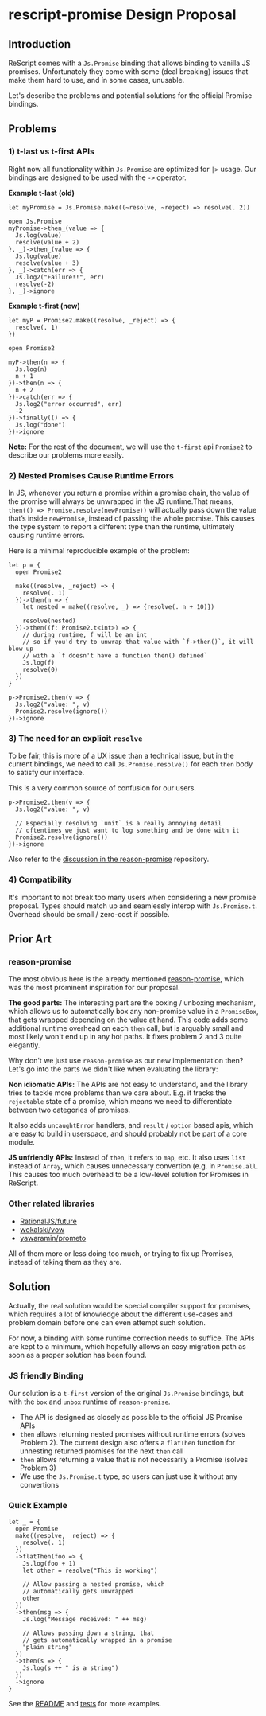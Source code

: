 # rescript-promise Design Proposal

## Introduction

ReScript comes with a `Js.Promise` binding that allows binding to vanilla JS promises. Unfortunately they come with some (deal breaking) issues that make them hard to use, and in some cases, unusable.

Let's describe the problems and potential solutions for the official Promise bindings.

## Problems

### 1) t-last vs t-first APIs

Right now all functionality within `Js.Promise` are optimized for `|>` usage. Our bindings are designed to be used with the `->` operator.

**Example t-last (old)**

```rescript
let myPromise = Js.Promise.make((~resolve, ~reject) => resolve(. 2))

open Js.Promise
myPromise->then_(value => {
  Js.log(value)
  resolve(value + 2)
}, _)->then_(value => {
  Js.log(value)
  resolve(value + 3)
}, _)->catch(err => {
  Js.log2("Failure!!", err)
  resolve(-2)
}, _)->ignore
```

**Example t-first (new)**

```rescript
let myP = Promise2.make((resolve, _reject) => {
  resolve(. 1)
})

open Promise2

myP->then(n => {
  Js.log(n)
  n + 1
})->then(n => {
  n + 2
})->catch(err => {
  Js.log2("error occurred", err)
  -2
})->finally(() => {
  Js.log("done")
})->ignore
```

**Note:** For the rest of the document, we will use the `t-first` api `Promise2` to describe our problems more easily.

### 2) Nested Promises Cause Runtime Errors

In JS, whenever you return a promise within a promise chain, the value of the promise will always be unwrapped in the JS runtime.That means, `then(() => Promise.resolve(newPromise))` will actually pass down the value that’s inside `newPromise`, instead of passing the whole promise. This causes the type system to report a different type than the runtime, ultimately causing runtime errors.

Here is a minimal reproducible example of the problem:

```rescript
let p = {
  open Promise2

  make((resolve, _reject) => {
    resolve(. 1)
  })->then(n => {
    let nested = make((resolve, _) => {resolve(. n + 10)})

    resolve(nested)
  })->then((f: Promise2.t<int>) => {
    // during runtime, f will be an int
    // so if you'd try to unwrap that value with `f->then()`, it will blow up
    // with a `f doesn't have a function then() defined`
    Js.log(f)
    resolve(0)
  })
}

p->Promise2.then(v => {
  Js.log2("value: ", v)
  Promise2.resolve(ignore())
})->ignore
```

### 3) The need for an explicit `resolve`

To be fair, this is more of a UX issue than a technical issue, but in the current bindings, we need to call `Js.Promise.resolve()` for each `then` body to satisfy our interface.

This is a very common source of confusion for our users.

```rescript
p->Promise2.then(v => {
  Js.log2("value: ", v)

  // Especially resolving `unit` is a really annoying detail
  // oftentimes we just want to log something and be done with it
  Promise2.resolve(ignore())
})->ignore
```

Also refer to the [discussion in the reason-promise](https://github.com/aantron/promise#discussion-why-js-promises-are-unsafe) repository.

### 4) Compatibility

It's important to not break too many users when considering a new promise proposal. Types should match up and seamlessly interop with `Js.Promise.t`. Overhead should be small / zero-cost if possible.

## Prior Art

### reason-promise

The most obvious here is the already mentioned [reason-promise](https://github.com/aantron/promise), which was the most prominent inspiration for our proposal.

**The good parts:** The interesting part are the boxing / unboxing mechanism, which allows us to automatically box any non-promise value in a `PromiseBox`, that gets wrapped depending on the value at hand. This code adds some additional runtime overhead on each `then` call, but is arguably small and most likely won't end up in any hot paths. It fixes problem 2 and 3 quite elegantly.

Why don't we just use `reason-promise` as our new implementation then? Let's go into the parts we didn't like when evaluating the library:

**Non idiomatic APIs:** The APIs are not easy to understand, and the library tries to tackle more problems than we care about. E.g. it tracks the `rejectable` state of a promise, which means we need to differentiate between two categories of promises.

It also adds `uncaughtError` handlers, and `result` / `option` based apis, which are easy to build in userspace, and should probably not be part of a core module.

**JS unfriendly APIs:** Instead of `then`, it refers to `map`, etc. It also uses `list` instead of `Array`, which causes unnecessary convertion (e.g. in `Promise.all`. This causes too much overhead to be a low-level solution for Promises in ReScript.

### Other related libraries

- [RationalJS/future](https://github.com/RationalJS/future)
- [wokalski/vow](https://github.com/wokalski/vow)
- [yawaramin/prometo](https://www.npmjs.com/package/@yawaramin/prometo)

All of them more or less doing too much, or trying to fix up Promises, instead of taking them as they are.

## Solution

Actually, the real solution would be special compiler support for promises, which requires a lot of knowledge about the different use-cases and problem domain before one can even attempt such solution.

For now, a binding with some runtime correction needs to suffice. The APIs are kept to a minimum, which hopefully allows an easy migration path as soon as a proper solution has been found.

### JS friendly Binding

Our solution is a `t-first` version of the original `Js.Promise` bindings, but with the `box` and `unbox` runtime of `reason-promise`. 

- The API is designed as closely as possible to the official JS Promise APIs
- `then` allows returning nested promises without runtime errors (solves Problem 2). The current design also offers a `flatThen` function for unnesting returned promises for the next `then` call
- `then` allows returning a value that is not necessarily a Promise (solves Problem 3) 
- We use the `Js.Promise.t` type, so users can just use it without any convertions 

### Quick Example

```res
let _ = {
  open Promise
  make((resolve, _reject) => {
    resolve(. 1)
  })
  ->flatThen(foo => {
    Js.log(foo + 1)
    let other = resolve("This is working")

    // Allow passing a nested promise, which
    // automatically gets unwrapped
    other
  })
  ->then(msg => {
    Js.log("Message received: " ++ msg)

    // Allows passing down a string, that
    // gets automatically wrapped in a promise
    "plain string"
  })
  ->then(s => {
    Js.log(s ++ " is a string")
  })
  ->ignore
}
```

See the [README](./README.md) and [tests](./tests) for more examples. 
